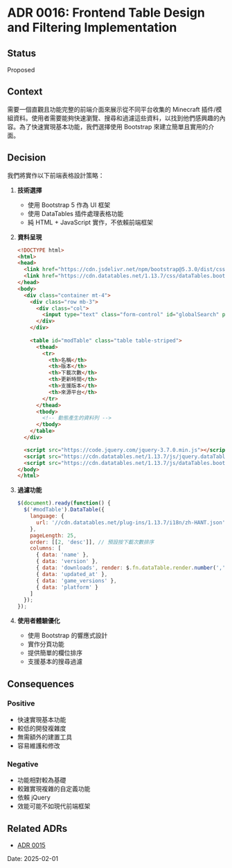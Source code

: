 # ADR 0016: Frontend Table Design and Filtering Implementation

## Status
Proposed

## Context
需要一個直觀且功能完整的前端介面來展示從不同平台收集的 Minecraft 插件/模組資料。使用者需要能夠快速瀏覽、搜尋和過濾這些資料，以找到他們感興趣的內容。為了快速實現基本功能，我們選擇使用 Bootstrap 來建立簡單且實用的介面。

## Decision
我們將實作以下前端表格設計策略：

1. **技術選擇**
   - 使用 Bootstrap 5 作為 UI 框架
   - 使用 DataTables 插件處理表格功能
   - 純 HTML + JavaScript 實作，不依賴前端框架

2. **資料呈現**
   ```html
   <!DOCTYPE html>
   <html>
   <head>
     <link href="https://cdn.jsdelivr.net/npm/bootstrap@5.3.0/dist/css/bootstrap.min.css" rel="stylesheet">
     <link href="https://cdn.datatables.net/1.13.7/css/dataTables.bootstrap5.min.css" rel="stylesheet">
   </head>
   <body>
     <div class="container mt-4">
       <div class="row mb-3">
         <div class="col">
           <input type="text" class="form-control" id="globalSearch" placeholder="搜尋...">
         </div>
       </div>
       
       <table id="modTable" class="table table-striped">
         <thead>
           <tr>
             <th>名稱</th>
             <th>版本</th>
             <th>下載次數</th>
             <th>更新時間</th>
             <th>支援版本</th>
             <th>來源平台</th>
           </tr>
         </thead>
         <tbody>
           <!-- 動態產生的資料列 -->
         </tbody>
       </table>
     </div>

     <script src="https://code.jquery.com/jquery-3.7.0.min.js"></script>
     <script src="https://cdn.datatables.net/1.13.7/js/jquery.dataTables.min.js"></script>
     <script src="https://cdn.datatables.net/1.13.7/js/dataTables.bootstrap5.min.js"></script>
   </body>
   </html>
   ```

3. **過濾功能**
   ```javascript
   $(document).ready(function() {
     $('#modTable').DataTable({
       language: {
         url: '//cdn.datatables.net/plug-ins/1.13.7/i18n/zh-HANT.json'
       },
       pageLength: 25,
       order: [[2, 'desc']], // 預設按下載次數排序
       columns: [
         { data: 'name' },
         { data: 'version' },
         { data: 'downloads', render: $.fn.dataTable.render.number(',', '.', 0) },
         { data: 'updated_at' },
         { data: 'game_versions' },
         { data: 'platform' }
       ]
     });
   });
   ```

4. **使用者體驗優化**
   - 使用 Bootstrap 的響應式設計
   - 實作分頁功能
   - 提供簡單的欄位排序
   - 支援基本的搜尋過濾

## Consequences
### Positive
- 快速實現基本功能
- 較低的開發複雜度
- 無需額外的建置工具
- 容易維護和修改

### Negative
- 功能相對較為基礎
- 較難實現複雜的自定義功能
- 依賴 jQuery
- 效能可能不如現代前端框架

## Related ADRs
- [ADR 0015](./0015-data-aggregation-and-storage.md)

Date: 2025-02-01 